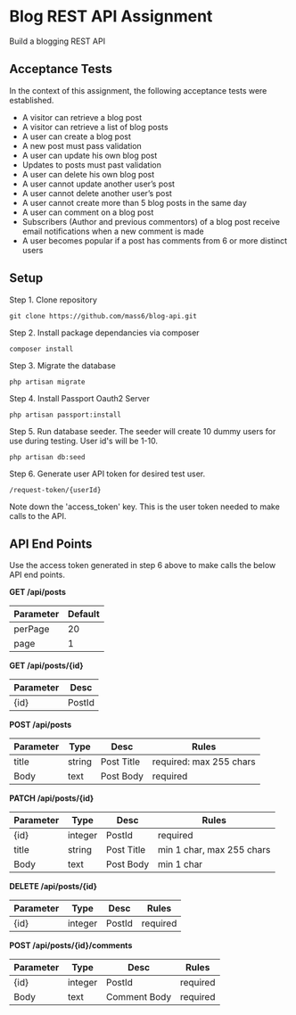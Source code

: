 # Blog REST API Assignment

Build a blogging REST API

## Acceptance Tests

In the context of this assignment, the following acceptance tests were established.

* A visitor can retrieve a blog post
* A visitor can retrieve a list of blog posts
* A user can create a blog post
* A new post must pass validation
* A user can update his own blog post
* Updates to posts must past validation
* A user can delete his own blog post
* A user cannot update another user’s post
* A user cannot delete another user’s post
* A user cannot create more than 5 blog posts in the same day
* A user can comment on a blog post
* Subscribers (Author and previous commentors) of a blog post receive email notifications when a new comment is made
* A user becomes popular if a post has comments from 6 or more distinct users

## Setup
Step 1. Clone repository
```
git clone https://github.com/mass6/blog-api.git
```
Step 2. Install package dependancies via composer
```
composer install
```
Step 3. Migrate the database
```
php artisan migrate
```
Step 4. Install Passport Oauth2 Server
```
php artisan passport:install
```
Step 5. Run database seeder.
The seeder will create 10 dummy users for use during testing. User id's will be 1-10.
```
php artisan db:seed
```
Step 6. Generate user API token for desired test user.
```
/request-token/{userId}
```
Note down the 'access_token' key. This is the user token needed to make calls to the API.


## API End Points
Use the access token generated in step 6 above to make calls the below API end points.

**GET /api/posts**

Parameter | Default 
--------- | ------ |
perPage | 20 
page | 1


**GET /api/posts/{id}**

Parameter | Desc 
--------- | ------ |
{id} | PostId


**POST /api/posts**

Parameter | Type | Desc | Rules 
--------- | ------ | --- | ---- |
title | string | Post Title | required: max 255 chars
Body | text | Post Body | required


**PATCH /api/posts/{id}**

Parameter | Type | Desc | Rules 
--------- | ------ | --- | ---- |
{id} | integer | PostId | required
title | string | Post Title | min 1 char, max 255 chars
Body | text | Post Body | min 1 char


**DELETE /api/posts/{id}**

Parameter | Type | Desc | Rules 
--------- | ------ | --- | ---- |
{id} | integer | PostId | required


**POST /api/posts/{id}/comments**

Parameter | Type | Desc | Rules 
--------- | ------ | --- | ---- |
{id} | integer | PostId | required
Body | text | Comment Body | required
